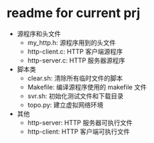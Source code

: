 # readme for current prj

- 源程序和头文件
  - my_http.h: 源程序用到的头文件
  - http-client.c: HTTP 客户端源程序
  - http-server.c: HTTP 服务器源程序
- 脚本类
  - clear.sh: 清除所有临时文件的脚本
  - Makefile: 编译源程序使用的 makefile 文件
  - svr.sh: 初始化测试文件和下载目录
  - topo.py: 建立虚拟网络环境
- 其他
  - http-server: HTTP 服务器可执行文件
  - http-client: HTTP 客户端可执行文件
